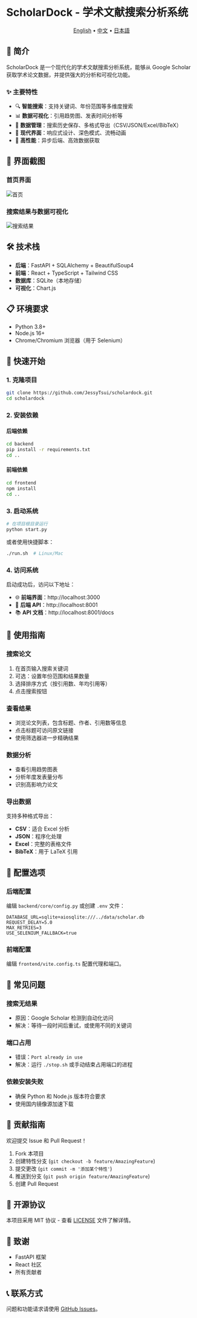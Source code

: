 # ScholarDock - 学术文献搜索分析系统

<p align="center">
  <a href="README.md">English</a> •
  <a href="README_CN.md">中文</a> •
  <a href="README_JP.md">日本語</a>
</p>

## 📖 简介

ScholarDock 是一个现代化的学术文献搜索分析系统，能够从 Google Scholar 获取学术论文数据，并提供强大的分析和可视化功能。

### ✨ 主要特性

- 🔍 **智能搜索**：支持关键词、年份范围等多维度搜索
- 📊 **数据可视化**：引用趋势图、发表时间分析等
- 💾 **数据管理**：搜索历史保存、多格式导出（CSV/JSON/Excel/BibTeX）
- 🎨 **现代界面**：响应式设计、深色模式、流畅动画
- 🚀 **高性能**：异步后端、高效数据获取

## 📸 界面截图

### 首页界面
![首页](docs/screenshots/homepage.png)

### 搜索结果与数据可视化
![搜索结果](docs/screenshots/search_results.png)

## 🛠️ 技术栈

- **后端**：FastAPI + SQLAlchemy + BeautifulSoup4
- **前端**：React + TypeScript + Tailwind CSS
- **数据库**：SQLite（本地存储）
- **可视化**：Chart.js

## 📋 环境要求

- Python 3.8+
- Node.js 16+
- Chrome/Chromium 浏览器（用于 Selenium）

## 🚀 快速开始

### 1. 克隆项目

```bash
git clone https://github.com/JessyTsui/scholardock.git
cd scholardock
```

### 2. 安装依赖

#### 后端依赖
```bash
cd backend
pip install -r requirements.txt
cd ..
```

#### 前端依赖
```bash
cd frontend
npm install
cd ..
```

### 3. 启动系统

```bash
# 在项目根目录运行
python start.py
```

或者使用快捷脚本：
```bash
./run.sh  # Linux/Mac
```

### 4. 访问系统

启动成功后，访问以下地址：
- 🌐 **前端界面**：http://localhost:3000
- 📡 **后端 API**：http://localhost:8001
- 📚 **API 文档**：http://localhost:8001/docs

## 📖 使用指南

### 搜索论文

1. 在首页输入搜索关键词
2. 可选：设置年份范围和结果数量
3. 选择排序方式（按引用数、年均引用等）
4. 点击搜索按钮

### 查看结果

- 浏览论文列表，包含标题、作者、引用数等信息
- 点击标题可访问原文链接
- 使用筛选器进一步精确结果

### 数据分析

- 查看引用趋势图表
- 分析年度发表量分布
- 识别高影响力论文

### 导出数据

支持多种格式导出：
- **CSV**：适合 Excel 分析
- **JSON**：程序化处理
- **Excel**：完整的表格文件
- **BibTeX**：用于 LaTeX 引用

## 🔧 配置选项

### 后端配置

编辑 `backend/core/config.py` 或创建 `.env` 文件：

```env
DATABASE_URL=sqlite+aiosqlite:///../data/scholar.db
REQUEST_DELAY=5.0
MAX_RETRIES=3
USE_SELENIUM_FALLBACK=true
```

### 前端配置

编辑 `frontend/vite.config.ts` 配置代理和端口。

## 🐛 常见问题

### 搜索无结果

- 原因：Google Scholar 检测到自动化访问
- 解决：等待一段时间后重试，或使用不同的关键词

### 端口占用

- 错误：`Port already in use`
- 解决：运行 `./stop.sh` 或手动结束占用端口的进程

### 依赖安装失败

- 确保 Python 和 Node.js 版本符合要求
- 使用国内镜像源加速下载

## 🤝 贡献指南

欢迎提交 Issue 和 Pull Request！

1. Fork 本项目
2. 创建特性分支 (`git checkout -b feature/AmazingFeature`)
3. 提交更改 (`git commit -m '添加某个特性'`)
4. 推送到分支 (`git push origin feature/AmazingFeature`)
5. 创建 Pull Request

## 📄 开源协议

本项目采用 MIT 协议 - 查看 [LICENSE](LICENSE) 文件了解详情。

## 👏 致谢

- FastAPI 框架
- React 社区
- 所有贡献者

## 📞 联系方式

问题和功能请求请使用 [GitHub Issues](https://github.com/JessyTsui/scholardock/issues)。